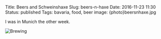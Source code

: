 Title: Beers and Schweinshaxe
Slug: beers-n-haxe
Date: 2016-11-23 11:30
Status: published
Tags: bavaria, food, beer
image: {photo}beersnhaxe.jpg

I was in Munich the other week.

![Brewing]({photo}beersnhaxe.jpg)

